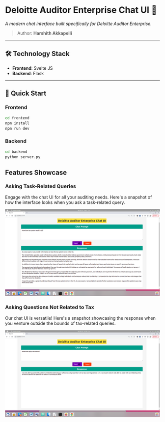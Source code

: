 # Deloitte Auditor Enterprise Chat UI 🚀

_A modern chat interface built specifically for Deloitte Auditor Enterprise._

> Author: **Harshith Akkapelli**

---

## 🛠 Technology Stack

- **Frontend**: Svelte JS
- **Backend**: Flask

---

## 🚀 Quick Start

### Frontend

```bash
cd frontend
npm install
npm run dev

```

### Backend

```bash
cd backend
python server.py
```

## Features Showcase

### Asking Task-Related Queries

Engage with the chat UI for all your auditing needs. Here's a snapshot of how the interface looks when you ask a task-related query.

![Asking Task Related Query](./a.png)

### Asking Questions Not Related to Tax

Our chat UI is versatile! Here's a snapshot showcasing the response when you venture outside the bounds of tax-related queries.

![Asking Question Not Related to Tax](./b.png)

